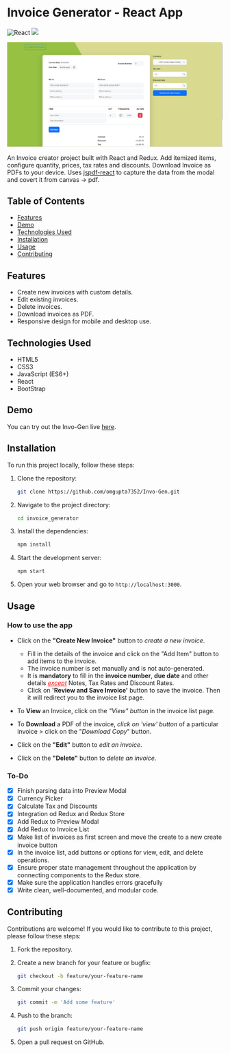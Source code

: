 # Invoice Generator - React App
![React](https://img.shields.io/badge/react-%2320232a.svg?style=for-the-badge&logo=react&logoColor=%2361DAFB) 
![](https://img.shields.io/badge/bootstrap-%23563D7C.svg?style=for-the-badge&logo=bootstrap&logoColor=white)

![invo-gen](invo.png)


An Invoice creator project built with React and Redux. Add itemized items, configure quantity, prices, tax rates and discounts. Download Invoice as PDFs to your device. Uses [jspdf-react](https://www.npmjs.com/package/jspdf-react) to capture the data from the modal and covert it from canvas -> pdf.

## Table of Contents

- [Features](#features)
- [Demo](#demo)
- [Technologies Used](#technologies-used)
- [Installation](#installation)
- [Usage](#usage)
- [Contributing](#contributing)


## Features

- Create new invoices with custom details.
- Edit existing invoices.
- Delete invoices.
- Download invoices as PDF.
- Responsive design for mobile and desktop use.

## Technologies Used

- HTML5
- CSS3
- JavaScript (ES6+)
- React
- BootStrap

## Demo

You can try out the Invo-Gen live [here](https://invo-gen.netlify.app/).


## Installation

To run this project locally, follow these steps:

1. Clone the repository:

    ```bash
    git clone https://github.com/omgupta7352/Invo-Gen.git
    ```

2. Navigate to the project directory:

    ```bash
    cd invoice_generator
    ```

3. Install the dependencies:

    ```bash
    npm install
    ```

4. Start the development server:

    ```bash
    npm start
    ```

5. Open your web browser and go to `http://localhost:3000`.


## Usage

### How to use the app
- Click on the **"Create New Invoice"** button to *create a new invoice*.
    - Fill in the details of the invoice and click on the "Add Item" button to add items to the invoice.
    - The invoice number is set manually and is not auto-generated.
    - It is **mandatory** to fill in the **invoice number**, **due date** and other details <font color='red'><u>*except*</u></font> Notes, Tax Rates and Discount Rates.
    - Click on **'Review and Save Invoice'** button to save the invoice. Then it will redirect you to the invoice list page.

- To **View** an Invoice, click on the *"View" button* in the invoice list page.
- To **Download** a PDF of the invoice, *click on 'view' button* of a particular invoice > click on the "*Download Copy*" button.
- Click on the **"Edit"** button to *edit an invoice*.
- Click on the **"Delete"** button to *delete an invoice*.

### To-Do
- [x] Finish parsing data into Preview Modal
- [x] Currency Picker
- [x] Calculate Tax and Discounts
- [x] Integration od Redux and Redux Store
- [x] Add Redux to Preview Modal
- [x] Add Redux to Invoice List
- [x] Make list of invoices as first screen and move the create to a new create invoice button
- [x] In the invoice list, add buttons or options for view, edit, and delete operations.
- [x] Ensure proper state management throughout the application by connecting components to the Redux store.
- [x] Make sure the application handles errors gracefully
- [x] Write clean, well-documented, and modular code.

## Contributing

Contributions are welcome! If you would like to contribute to this project, please follow these steps:

1. Fork the repository.
2. Create a new branch for your feature or bugfix:

    ```bash
    git checkout -b feature/your-feature-name
    ```

3. Commit your changes:

    ```bash
    git commit -m 'Add some feature'
    ```

4. Push to the branch:

    ```bash
    git push origin feature/your-feature-name
    ```

5. Open a pull request on GitHub.


